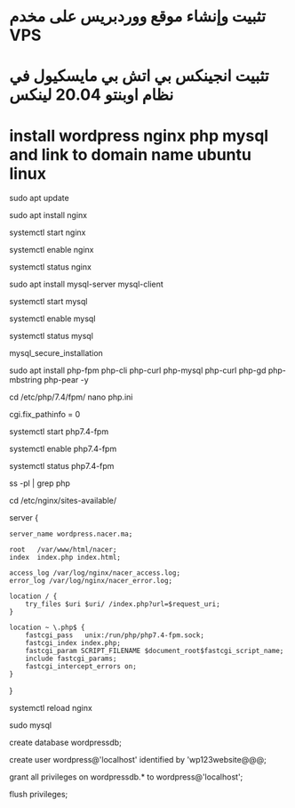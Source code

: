# تثبيت وإنشاء موقع ووردبريس على مخدم VPS
# تثبيت انجينكس بي اتش بي مايسكيول في نظام اوبنتو 20.04 لينكس
# install wordpress nginx php mysql and link to domain name ubuntu linux

sudo apt update

sudo apt install nginx

systemctl start nginx

systemctl enable nginx

systemctl status nginx

sudo apt install mysql-server mysql-client

systemctl start mysql

systemctl enable mysql

systemctl status mysql

mysql_secure_installation

sudo apt install php-fpm php-cli php-curl php-mysql php-curl php-gd php-mbstring php-pear -y

cd /etc/php/7.4/fpm/
nano php.ini

cgi.fix_pathinfo = 0

systemctl start php7.4-fpm

systemctl enable php7.4-fpm

systemctl status php7.4-fpm

ss -pl | grep php

cd /etc/nginx/sites-available/


server {

    server_name wordpress.nacer.ma;

    root   /var/www/html/nacer;
    index  index.php index.html;

    access_log /var/log/nginx/nacer_access.log;
    error_log /var/log/nginx/nacer_error.log;

    location / {
        try_files $uri $uri/ /index.php?url=$request_uri;
    }

    location ~ \.php$ {
        fastcgi_pass   unix:/run/php/php7.4-fpm.sock;
        fastcgi_index index.php;
        fastcgi_param SCRIPT_FILENAME $document_root$fastcgi_script_name;
        include fastcgi_params;
        fastcgi_intercept_errors on;
    }
}



systemctl reload nginx

sudo mysql

create database wordpressdb;

create user wordpress@'localhost' identified by 'wp123website@@@;

grant all privileges on wordpressdb.* to wordpress@'localhost';

flush privileges;

